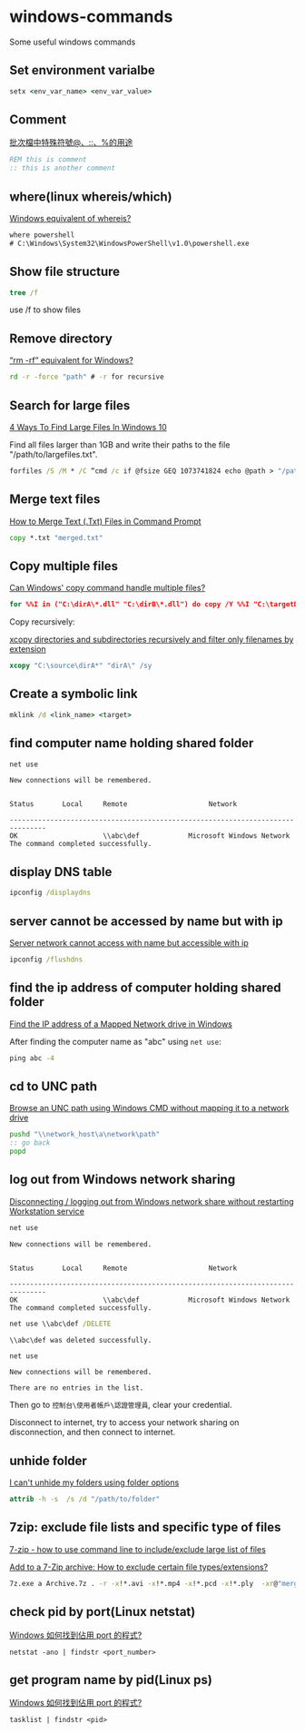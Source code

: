 # windows-commands
Some useful windows commands

## Set environment varialbe
```bat
setx <env_var_name> <env_var_value>
```

## Comment
[批次檔中特殊符號@、::、%的用途](https://ithelp.ithome.com.tw/articles/10055209)
```bat
REM this is comment
:: this is another comment
```

## where(linux whereis/which)
[Windows equivalent of whereis?](https://superuser.com/questions/21067/windows-equivalent-of-whereis)
```bat
where powershell
# C:\Windows\System32\WindowsPowerShell\v1.0\powershell.exe
```

## Show file structure
```bat
tree /f
```
use /f to show files

## Remove directory
[“rm -rf” equivalent for Windows?](https://stackoverflow.com/questions/97875/rm-rf-equivalent-for-windows)
```bat
rd -r -force "path" # -r for recursive
```

## Search for large files
[4 Ways To Find Large Files In Windows 10](https://helpdeskgeek.com/how-to/find-the-largest-files-on-your-computer/)

Find all files larger than 1GB and write their paths to the file "/path/to/largefiles.txt".

```bat
forfiles /S /M * /C “cmd /c if @fsize GEQ 1073741824 echo @path > "/path/to/largefiles.txt"
```

## Merge text files
[How to Merge Text (.Txt) Files in Command Prompt](https://www.wikihow.com/Merge-Text-(.Txt)-Files-in-Command-Prompt)
```bat
copy *.txt "merged.txt"
```

## Copy multiple files
[Can Windows' copy command handle multiple files?](https://superuser.com/questions/168336/can-windows-copy-command-handle-multiple-files)

```bat
for %%I in ("C:\dirA\*.dll" "C:\dirB\*.dll") do copy /Y %%I "C:\targetDir\"
```

Copy recursively:

[xcopy directories and subdirectories recursively and filter only filenames by extension](https://stackoverflow.com/questions/2952337/xcopy-directories-and-subdirectories-recursively-and-filter-only-filenames-by-ex)

```bat
xcopy "C:\source\dirA*" "dirA\" /sy
```

## Create a symbolic link
```bat
mklink /d <link_name> <target>
```

## find computer name holding shared folder

```bat
net use
```

```
New connections will be remembered.


Status       Local     Remote                    Network

-------------------------------------------------------------------------------
OK                     \\abc\def            Microsoft Windows Network
The command completed successfully.
```

## display DNS table
```bat
ipconfig /displaydns
```

## server cannot be accessed by name but with ip
[Server network cannot access with name but accessible with ip](https://answers.microsoft.com/en-us/windows/forum/all/server-network-cannot-access-with-name-but/26eb3b45-0780-4a8e-b722-cc51ae7a17bf)

```bat
ipconfig /flushdns
```

## find the ip address of computer holding shared folder

[Find the IP address of a Mapped Network drive in Windows](https://www.winhelponline.com/blog/find-the-ip-address-of-a-mapped-network-drive-in-windows/)

After finding the computer name as "abc" using `net use`:

```bat
ping abc -4
```

## cd to UNC path
[Browse an UNC path using Windows CMD without mapping it to a network drive](https://superuser.com/questions/282963/browse-an-unc-path-using-windows-cmd-without-mapping-it-to-a-network-drive)
```bat
pushd "\\network_host\a\network\path"
:: go back
popd
```

## log out from Windows network sharing
[Disconnecting / logging out from Windows network share without restarting Workstation service](https://superuser.com/questions/883604/disconnecting-logging-out-from-windows-network-share-without-restarting-workst)

```bat
net use
```
```
New connections will be remembered.


Status       Local     Remote                    Network

-------------------------------------------------------------------------------
OK                     \\abc\def            Microsoft Windows Network
The command completed successfully.
```

```bat
net use \\abc\def /DELETE
```

```
\\abc\def was deleted successfully.
```

```bat
net use
```

```
New connections will be remembered.

There are no entries in the list.
```

Then go to `控制台\使用者帳戶\認證管理員`, clear your credential.

Disconnect to internet, try to access your network sharing on disconnection, and then connect to internet.

## unhide folder

[I can't unhide my folders using folder options](https://answers.microsoft.com/en-us/windows/forum/windows_7-files/i-cant-unhide-my-folders-using-folder-options/dcaffb47-4032-4d27-95b5-c1b13618bfeb)

```bat
attrib -h -s  /s /d "/path/to/folder"
```

## 7zip: exclude file lists and specific type of files
[7-zip - how to use command line to include/exclude large list of files](https://superuser.com/questions/657859/7-zip-how-to-use-command-line-to-include-exclude-large-list-of-files)

[Add to a 7-Zip archive: How to exclude certain file types/extensions?](https://superuser.com/questions/185135/add-to-a-7-zip-archive-how-to-exclude-certain-file-types-extensions)
```bat
7z.exe a Archive.7z . -r -x!*.avi -x!*.mp4 -x!*.pcd -x!*.ply  -xr@"merged.txt"
```

## check pid by port(Linux netstat)
[Windows 如何找到佔用 port 的程式?](https://blog.qoding.us/2011/07/windows-how-to-find-out-which-application-is-using-what-port/)
```
netstat -ano | findstr <port_number>
```

## get program name by pid(Linux ps)
[Windows 如何找到佔用 port 的程式?](https://blog.qoding.us/2011/07/windows-how-to-find-out-which-application-is-using-what-port/)
```
tasklist | findstr <pid>
```
